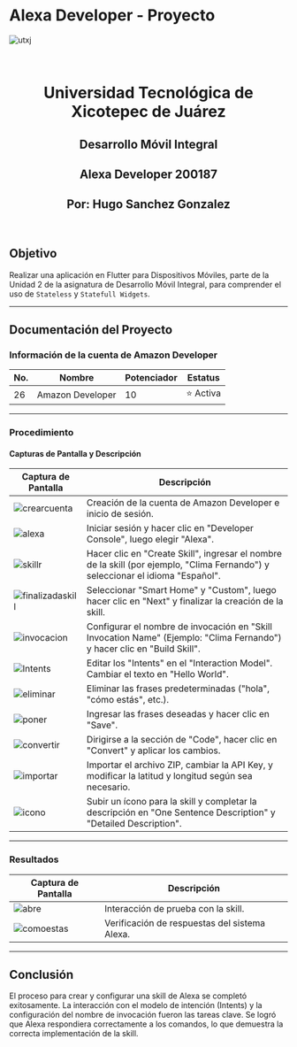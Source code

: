 # Alexa Developer - Proyecto

![utxj](https://github.com/loreasc2003/m4delProyecto/assets/163441777/57f5e0f6-567a-4597-beff-f8adc0768c60)

<br>

<h1 align="center"> Universidad Tecnológica de Xicotepec de Juárez </h1>
<h2 align="center"> Desarrollo Móvil Integral </h2>
<h2 align="center"> Alexa Developer 200187 </h2>
<h2 align="center"> Por: Hugo Sanchez Gonzalez </h2>

<br>

## Objetivo
Realizar una aplicación en Flutter para Dispositivos Móviles, parte de la Unidad 2 de la asignatura de Desarrollo Móvil Integral, para comprender el uso de `Stateless` y `Statefull Widgets`.

---

## Documentación del Proyecto

### Información de la cuenta de Amazon Developer

| No. | Nombre           | Potenciador | Estatus   |
|-----|------------------|-------------|-----------|
| 26  | Amazon Developer | 10          | ⭐ Activa |

---

### Procedimiento

#### Capturas de Pantalla y Descripción

| Captura de Pantalla | Descripción |
|---------------------|-------------|
| ![crearcuenta](https://github.com/user-attachments/assets/cfde9cde-fab3-47ec-b9f4-85cec86be706) | Creación de la cuenta de Amazon Developer e inicio de sesión. |
| ![alexa](https://github.com/user-attachments/assets/265854f4-7cc3-43f6-b502-836668bf8d54) | Iniciar sesión y hacer clic en "Developer Console", luego elegir "Alexa". |
| ![skillr](https://github.com/user-attachments/assets/cee35217-4c70-4c03-8960-eefe034b797d) | Hacer clic en "Create Skill", ingresar el nombre de la skill (por ejemplo, "Clima Fernando") y seleccionar el idioma "Español". |
| ![finalizadaskill](https://github.com/user-attachments/assets/a1f2cdf2-9a88-4aa4-9f0b-e6b51f7f4ce5) | Seleccionar "Smart Home" y "Custom", luego hacer clic en "Next" y finalizar la creación de la skill. |
| ![invocacion](https://github.com/user-attachments/assets/bc2a290f-3c35-4335-ac54-b8360ca1d668) | Configurar el nombre de invocación en "Skill Invocation Name" (Ejemplo: "Clima Fernando") y hacer clic en "Build Skill". |
| ![Intents](https://github.com/user-attachments/assets/67614cb0-5d05-4b63-aa5d-dc11836b2f36) | Editar los "Intents" en el "Interaction Model". Cambiar el texto en "Hello World". |
| ![eliminar](https://github.com/user-attachments/assets/2700bb88-93af-445a-8305-75d5369f594a) | Eliminar las frases predeterminadas ("hola", "cómo estás", etc.). |
| ![poner](https://github.com/user-attachments/assets/1b7eb673-e6b5-4d5e-a3c9-d40d6812f2a4) | Ingresar las frases deseadas y hacer clic en "Save". |
| ![convertir](https://github.com/user-attachments/assets/ade7d0a3-0df6-4fae-b804-2fb01a5ed3dd) | Dirigirse a la sección de "Code", hacer clic en "Convert" y aplicar los cambios. |
| ![importar](https://github.com/user-attachments/assets/75f5b623-309a-4dcc-94ab-5f99eff59068) | Importar el archivo ZIP, cambiar la API Key, y modificar la latitud y longitud según sea necesario. |
| ![icono](https://github.com/user-attachments/assets/c3c554b1-ef64-4e5e-a478-4235a8fe9bce) | Subir un ícono para la skill y completar la descripción en "One Sentence Description" y "Detailed Description". |

---

### Resultados

| Captura de Pantalla | Descripción |
|---------------------|-------------|
| ![abre](https://github.com/user-attachments/assets/26a2f410-7c60-46cd-96d8-209122e30c7b) | Interacción de prueba con la skill. |
| ![comoestas](https://github.com/user-attachments/assets/75a6cad5-160b-4b73-b0ab-160bd4e21e2b) | Verificación de respuestas del sistema Alexa. |

---

## Conclusión
El proceso para crear y configurar una skill de Alexa se completó exitosamente. La interacción con el modelo de intención (Intents) y la configuración del nombre de invocación fueron las tareas clave. Se logró que Alexa respondiera correctamente a los comandos, lo que demuestra la correcta implementación de la skill.
